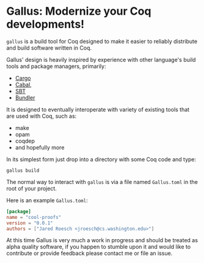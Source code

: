 # Gallus: Modernize your Coq developments!

`gallus` is a build tool for Coq designed to make it easier to reliably
distribute and build software written in Coq.

Gallus' design is heavily inspired by experience with other language's build
tools and package managers, primarily:
  - [Cargo](https://github.com/rust-lang/cargo)
  - [Cabal](https://www.haskell.org/cabal/),
  - [SBT](http://www.scala-sbt.org/)
  - [Bundler](http://bundler.io/)

It is designed to eventually interoperate with variety of existing tools
that are used with Coq, such as:
- make
- opam
- coqdep
- and hopefully more

In its simplest form just drop into a directory with some Coq code and type:
```
gallus build
```

The normal way to interact with `gallus` is via a file named `Gallus.toml` in
the root of your project.

Here is an example `Gallus.toml`:

```toml
[package]
name = "cool-proofs"
version = "0.0.1"
authors = ["Jared Roesch <jroesch@cs.washington.edu>"]
```

At this time Gallus is very much a work in progress and should be treated as
alpha quality software, if you happen to stumble upon it and would like to
contribute or provide feedback please contact me or file an issue.
